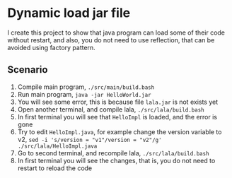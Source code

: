 # Dynamic load jar file
I create this project to show that java program can load some of their code without restart, and also, you do not need to use reflection, that can be avoided using factory pattern.

## Scenario

1. Compile main program, `./src/main/build.bash`
2. Run main program, `java -jar HelloWorld.jar`
3. You will see some error, this is because file `lala.jar` is not exists yet
4. Open another terminal, and compile lala, `./src/lala/build.bash`
5. In first terminal you will see that `HelloImpl` is loaded, and the error is gone
6. Try to edit `HelloImpl.java`, for example change the version variable to v2, `sed -i 's/version = "v1"/version = "v2"/g' ./src/lala/HelloImpl.java`
7. Go to second terminal, and recompile lala, `./src/lala/build.bash`
8. In first terminal you will see the changes, that is, you do not need to restart to reload the code

